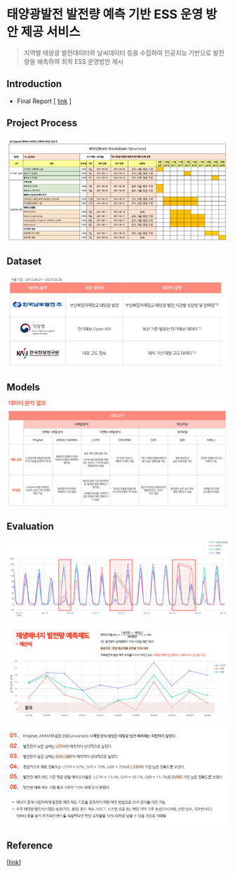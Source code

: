 # 태양광발전 발전량 예측 기반 ESS 운영 방안 제공 서비스  
> 지역별 태양광 발전데이터와 날씨데이터 등을 수집하여 인공지능 기반으로 발전량을 예측하여 최적 ESS 운영방안 제시

## Introduction
- Final Report  [ [link](https://github.com/goareum93/Solarsido/blob/master/07%2C%20Submition/1%EC%A1%B0_%EB%B0%9C%ED%91%9CPPT_%EC%86%94%EB%9D%BC%EC%8B%9C%EB%8F%84_%EC%B5%9C%EC%A2%85.pdf) ]




## Project Process
![image-20211029222011817](README.assets/image-20211029222011817.png)

## Dataset

![image-20211029222038179](README.assets/image-20211029222038179.png)

## Models

![image-20211029222123674](README.assets/image-20211029222123674.png)



## Evaluation

![image-20211029222245894](README.assets/image-20211029222245894.png)

![image-20211029222303141](README.assets/image-20211029222303141.png)

![image-20211029222218405](README.assets/image-20211029222218405.png)

## Reference

[[link](https://www.notion.so/Team-Project-f14342842ba54759a6f0bfb29ade19a9)]

